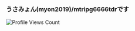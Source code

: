 <!--### Hi there 👋-->
### うさみょん(myon2019)/mtripg6666tdrです  
<!--
<img src="https://github-readme-stats.vercel.app/api/top-langs/?username=mtripg6666tdr&layout=compact&langs_count=10&hide=c,svelte&bg_color=ffffff00&title_color=fe489b&text_color=e5418c" align="right" width="49%">
-->

![Profile Views Count](https://komarev.com/ghpvc/?username=mtripg6666tdr&color=fe489b&label=%E2%98%85Profile+views%20%20%20)  

<!--
**mtripg6666tdr/mtripg6666tdr** is a ✨ _special_ ✨ repository because its `README.md` (this file) appears on your GitHub profile.

Here are some ideas to get you started:

- 🔭 I’m currently working on ...
- 🌱 I’m currently learning ...
- 👯 I’m looking to collaborate on ...
- 🤔 I’m looking for help with ...
- 💬 Ask me about ...
- 📫 How to reach me: ...
- 😄 Pronouns: ...
- ⚡ Fun fact: ...
-->
